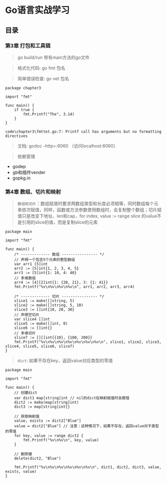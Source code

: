 Go语言实战学习
====

## 目录


### 第3章 打包和工具链

> go build/run 带有main方法的go文件

> 格式化代码: go fmt 包名

> 简单错误检查: go vet 包名
``` golang
package chapter3

import "fmt"

func main() {
	if true {
		fmt.Printf("The", 3.14)
	}
}

code\chapter3\fmttet.go:7: Printf call has arguments but no formatting directives
```

> 文档: godoc -http=:6060 （访问localhost:6060）

> 依赖管理
*   godep
*   gb和插件vender
*   gopkg.in


### 第4章 数组、切片和映射

> `数组和切片`：数组赋值时要求两数组类型和长度必须相等，同时数组每个元素依次赋值，同样，函数或方法参数使用数组时，会复制整个数组；切片赋值只是改变下地址、len和cap，for index, value := range slice 的value不是引用的slice的值，而是复制slice的元素
``` golang
package main

import "fmt"

func main() {
	/* ------------- 数组 ---------------- */
	// 声明一个包含5个元素的整型数组
	var arr1 [5]int
	arr2 := [5]int{1, 2, 3, 4, 5}
	arr3 := [5]int{1: 10, 4: 40}
	// 多维数组
	arr4 := [4][2]int{1: {20, 21}, 3: {1: 41}}
	fmt.Printf("%v\n%v\n%v\n%v\n", arr1, arr2, arr3, arr4)

	/* ------------- 切片 ---------------- */
	slice1 := make([]string, 5)
	slice2 := make([]string, 5, 10)
	slice3 := []int{10, 20, 30}
	// 声明空切片
	var slice4 []int
	slice5 := make([]int, 0)
	slice6 := []int{}
	// 多维切片
	slice7 := [][]int{{10}, {100, 200}}
	fmt.Printf("%v\n%v\n%v\n%v\n%v\n%v\n%v\n", slice1, slice2, slice3, slice4, slice5, slice6, slice7)
}
```

> `dict`: 如果不存在key，返回value对应类型的零值
``` golang
package main

import "fmt"

func main() {
	// 创建dict
	var dict1 map[string]int // nil的dict在映射赋值时会报错
	dict2 := make(map[string]int)
	dict3 := map[string]int{}

	// 获取映射值
	value, exists := dict2["Blue"]
	value = dict2["Blue"] // 注意：这种情况下，如果不存在，返回value对于类型的零值
	for key, value := range dict2 {
		fmt.Printf("%v\n%v\n", key, value)
	}

	// 删除键
	delete(dict2, "Blue")

	fmt.Printf("%v\n%v\n%v\n%v\n%v\n%v\n", dict1, dict2, dict3, value, exists, value)
}
```




